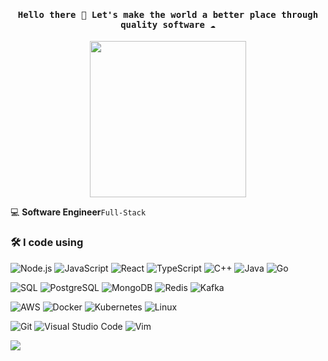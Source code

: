 <h4 align="center"><samp> Hello there 👋  Let's make the world a better place through quality software ☁️ </samp></h4>

<p align="center">
  <img width="250" src="https://images-wixmp-ed30a86b8c4ca887773594c2.wixmp.com/f/1f43d5b0-2dc2-4600-a801-2e246e33b5b2/daskrbe-76c16531-2c95-4c35-8b68-309f92ef20f6.gif?token=eyJ0eXAiOiJKV1QiLCJhbGciOiJIUzI1NiJ9.eyJzdWIiOiJ1cm46YXBwOjdlMGQxODg5ODIyNjQzNzNhNWYwZDQxNWVhMGQyNmUwIiwiaXNzIjoidXJuOmFwcDo3ZTBkMTg4OTgyMjY0MzczYTVmMGQ0MTVlYTBkMjZlMCIsIm9iaiI6W1t7InBhdGgiOiJcL2ZcLzFmNDNkNWIwLTJkYzItNDYwMC1hODAxLTJlMjQ2ZTMzYjViMlwvZGFza3JiZS03NmMxNjUzMS0yYzk1LTRjMzUtOGI2OC0zMDlmOTJlZjIwZjYuZ2lmIn1dXSwiYXVkIjpbInVybjpzZXJ2aWNlOmZpbGUuZG93bmxvYWQiXX0.GSno9jQNWayWqCZopi4q_zUCFq9Fb6KcvwjX53lLY3g">
<!-- <span> GIF credits to 6VCR </span> -->
</p>  

<p align="center">
<!--   <a href= "https://dev.to/"><img src="https://img.icons8.com/windows/32/000000/dev.png"/></a>
  <a href= "https://twitter.com/"><img src="https://img.icons8.com/material-outlined/32/000000/twitter.png"/></a> -->
</p>

💻  **Software Engineer**`Full-Stack`
### 🛠 I code using

![Node.js](https://img.shields.io/badge/-Node.js-05122A?&logo=node.js)
![JavaScript](https://img.shields.io/badge/-JavaScript-05122A?&logo=JavaScript)
![React](https://img.shields.io/badge/-React-05122A?&logo=React)
![TypeScript](https://img.shields.io/badge/-TypeScript-05122A?&logo=TypeScript)
![C++](https://img.shields.io/badge/C%2B%2B-00599C?style=flat&logo=c%2B%2B)
![Java](https://img.shields.io/badge/Java-ED8B00?style=for-the-badge&logo=java)
![Go](https://img.shields.io/badge/-Go-05122A?style=flat&logo=go)

![SQL](https://img.shields.io/badge/-SQL-05122A?&logo=MySQL)
![PostgreSQL](https://img.shields.io/badge/-PostgreSQL-05122A?style=flat&logo=PostgreSQL)
![MongoDB](https://img.shields.io/badge/-MongoDB-05122A?style=flat&logo=MongoDB)
![Redis](https://img.shields.io/badge/-Redis-05122A?style=flat&logo=Redis)
![Kafka](https://img.shields.io/badge/-Kafka-05122A?style=flat&logo=apache-kafka)

![AWS](https://img.shields.io/badge/-AWS-05122A?&logo=Amazon-AWS&logoColor=F90)
![Docker](https://img.shields.io/badge/-Docker-05122A?&logo=Docker)
![Kubernetes](https://img.shields.io/badge/-Kubernetes-05122A?&logo=Kubernetes)
![Linux](https://img.shields.io/badge/-Linux-05122A?&logo=Linux)

![Git](https://img.shields.io/badge/-Git-05122A?style=flat&logo=git)
![Visual Studio Code](https://img.shields.io/badge/-VS%20Code-05122A?style=flat&logo=visual-studio-code&logoColor=007ACC)
![Vim](https://img.shields.io/badge/-VIM-05122A?style=flat&logo=neovim)

<!-- <p align="center"><samp>
Check out my repos ⬇️  
  </samp>
</p> -->

![](https://visitor-badge.glitch.me/badge?page_id=vinclou.vinclou)
  
<!--
**vinclou/vinclou** is a ✨ _special_ ✨ repository because its `README.md` (this file) appears on your GitHub profile.
Here are some ideas to get you started:

- 🔭 I’m currently working on ...
- 🌱 I’m currently learning ...
- 👯 I’m looking to collaborate on ...
- 🤔 I’m looking for help with ...
- 💬 Ask me about ...
- 📫 How to reach me: ...
- 😄 Pronouns: ...
- ⚡ Fun fact: ...
-->
